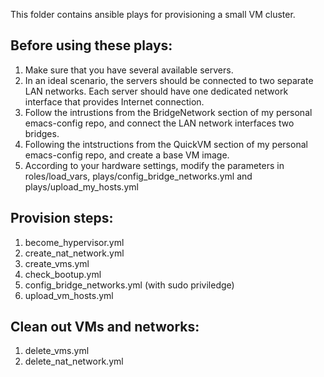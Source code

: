 This folder contains ansible plays for provisioning a small VM cluster.

## Before using these plays:
1. Make sure that you have several available servers.
2. In an ideal scenario, the servers should be connected to two separate LAN networks. Each server should have one dedicated network interface that provides Internet connection.
3. Follow the intrustions from the BridgeNetwork section of my personal emacs-config repo, and connect the LAN network interfaces two bridges.
4. Following the intstructions from the QuickVM section of my personal emacs-config repo, and create a base VM image.
3. According to your hardware settings, modify the parameters in roles/load_vars, plays/config_bridge_networks.yml and plays/upload_my_hosts.yml

## Provision steps:
1. become_hypervisor.yml
2. create_nat_network.yml
3. create_vms.yml
4. check_bootup.yml
5. config_bridge_networks.yml (with sudo priviledge)
6. upload_vm_hosts.yml

## Clean out VMs and networks:
1. delete_vms.yml
2. delete_nat_network.yml